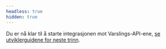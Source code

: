 ```yaml
---
headless: true
hidden: true
---
```


Du er nå klar til å starte integrasjonen mot Varslings-API-ene,
[se utviklerguidene for neste trinn](/notifications/reference/api).